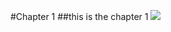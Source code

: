 #Chapter 1
##this is the chapter 1
<img src="https://www.google.de/search?q=chapter1&client=ubuntu&hs=wy1&channel=fs&dcr=0&source=lnms&tbm=isch&sa=X&ved=0ahUKEwiPzJiMxt_ZAhVBkxQKHdwXAtMQ_AUICigB&biw=1069&bih=475#imgrc=OdJyYDWQFINroM:">
